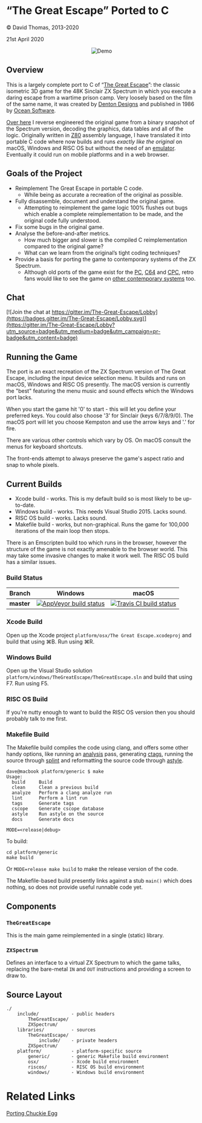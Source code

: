 # “The Great Escape” Ported to C

© David Thomas, 2013-2020

21st April 2020

<p align="center">
  <img src="demo.gif" alt="Demo" />
</p>


## Overview
This is a largely complete port to C of “[The Great Escape](http://www.worldofspectrum.org/infoseekid.cgi?id=0002125)”: the classic isometric 3D game for the 48K Sinclair ZX Spectrum in which you execute a daring escape from a wartime prison camp. Very loosely based on the film of the same name, it was created by [Denton Designs](http://en.wikipedia.org/wiki/Denton_Designs) and published in 1986 by [Ocean Software](http://en.wikipedia.org/wiki/Ocean_Software).

[Over here](https://github.com/dpt/The-Great-Escape/) I reverse engineered the original game from a binary snapshot of the Spectrum version, decoding the graphics, data tables and all of the logic. Originally written in [Z80](http://en.wikipedia.org/wiki/Zilog_Z80) assembly language, I have translated it into portable C code where now builds and runs _exactly like the original_ on macOS, Windows and RISC OS but without the need of an [emulator](http://fuse-emulator.sourceforge.net/). Eventually it could run on mobile platforms and in a web browser.


## Goals of the Project
* Reimplement The Great Escape in portable C code.
	* While being as accurate a recreation of the original as possible.
* Fully disassemble, document and understand the original game.
	* Attempting to reimplement the game logic 100% flushes out bugs which enable a complete reimplementation to be made, and the original code fully understood.
* Fix some bugs in the original game.
* Analyse the before-and-after metrics.
	* How much bigger and slower is the compiled C reimplementation compared to the original game?
	* What can we learn from the original’s tight coding techniques?
* Provide a basis for porting the game to contemporary systems of the ZX Spectrum.
	* Although old ports of the game exist for the [PC](http://www.abandonia.com/en/games/534/Great+Escape,+The.html), [C64](http://www.lemon64.com/?game_id=1090) and [CPC](http://www.amstradabandonware.com/en/gameitems/the-great-escape/1179), retro fans would like to see the game on [other contemporary systems](http://atariage.com/forums/topic/239167-new-game-great-escape/) too.


## Chat
[![Join the chat at https://gitter.im/The-Great-Escape/Lobby](https://badges.gitter.im/The-Great-Escape/Lobby.svg)](https://gitter.im/The-Great-Escape/Lobby?utm_source=badge&utm_medium=badge&utm_campaign=pr-badge&utm_content=badge)


## Running the Game
The port is an exact recreation of the ZX Spectrum version of The Great Escape, including the input device selection menu. It builds and runs on macOS, Windows and RISC OS presently. The macOS version is currently the "best" featuring the menu music and sound effects which the Windows port lacks.

When you start the game hit '0' to start - this will let you define your preferred keys. You could also choose '3' for Sinclair (keys 6/7/8/9/0). The macOS port will let you choose Kempston and use the arrow keys and '.' for fire.

There are various other controls which vary by OS. On macOS consult the menus for keyboard shortcuts.

The front-ends attempt to always preserve the game's aspect ratio and snap to whole pixels.


## Current Builds
- Xcode build - works. This is my default build so is most likely to be up-to-date.
- Windows build - works. This needs Visual Studio 2015. Lacks sound.
- RISC OS build - works. Lacks sound.
- Makefile build - works, but non-graphical. Runs the game for 100,000 iterations of the main loop then stops.

There is an Emscripten build too which runs in the browser, however the structure of the game is not exactly amenable to the browser world. This may take some invasive changes to make it work well. The RISC OS build has a similar issues.

### Build Status
| Branch     | Windows | macOS |
|------------|---------|-------|
| **master** | [![AppVeyor build status](https://ci.appveyor.com/api/projects/status/2uxw47bwpmdpw0a8/branch/master?svg=true)](https://ci.appveyor.com/project/dpt/the-great-escape-in-c/) | [![Travis CI build status](https://travis-ci.org/dpt/The-Great-Escape-in-C.svg?branch=master)](https://travis-ci.org/dpt/The-Great-Escape-in-C) |

### Xcode Build
Open up the Xcode project `platform/osx/The Great Escape.xcodeproj` and build that using ⌘B. Run using ⌘R.

### Windows Build
Open up the Visual Studio solution `platform/windows/TheGreatEscape/TheGreatEscape.sln` and build that using F7. Run using F5.

### RISC OS Build
If you're nutty enough to want to build the RISC OS version then you should probably talk to me first.

### Makefile Build
The Makefile build compiles the code using clang, and offers some other handy options, like running an [analysis](http://clang-analyzer.llvm.org/) pass, generating [ctags](http://ctags.sourceforge.net/), running the source through [splint](http://www.splint.org/) and reformatting the source code through [astyle](http://astyle.sourceforge.net/).

```
dave@macbook platform/generic $ make
Usage:
  build		Build
  clean		Clean a previous build
  analyze	Perform a clang analyze run
  lint		Perform a lint run
  tags		Generate tags
  cscope	Generate cscope database
  astyle	Run astyle on the source
  docs		Generate docs

MODE=<release|debug>
```

To build:

```
cd platform/generic
make build
```

Or `MODE=release make build` to make the release version of the code.

The Makefile-based build presently links against a stub `main()` which does nothing, so does not provide useful runnable code yet.


## Components

### `TheGreatEscape`
This is the main game reimplemented in a single (static) library.

### `ZXSpectrum`
Defines an interface to a virtual ZX Spectrum to which the game talks, replacing the bare-metal `IN` and `OUT` instructions and providing a screen to draw to.

## Source Layout
```
./
    include/            - public headers
        TheGreatEscape/
        ZXSpectrum/
    libraries/          - sources
        TheGreatEscape/
            include/    - private headers
        ZXSpectrum/
    platform/           - platform-specific source
        generic/        - generic Makefile build environment
        osx/            - Xcode build environment
        riscos/         - RISC OS build environment
        windows/        - Windows build environment
```


# Related Links
[Porting Chuckie Egg](http://marklomas.net/ch-egg/articles/porting-ch-egg.htm)
